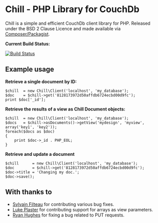 Chill - PHP Library for CouchDb
===============================

Chill is a simple and efficient CouchDb client library for PHP. Released under the BSD 2 Clause Licence and made available via [Composer/Packagist](https://packagist.org/packages/chill/chill).

**Current Build Status:**

[![Build Status](http://phpci.block8.net/build-status/image/4?branch=master)](http://phpci.block8.net/build-status/view/4?branch=master)

Example usage
-------------

**Retrieve a single document by ID:**

    $chill  = new Chill\Client('localhost', 'my_database');
    $doc    = $chill->get('8128173972d50affdb6724ecbd00d9fc');
    print $doc['_id'];


**Retrieve the results of a view as Chill Document objects:**

    $chill  = new Chill\Client('localhost', 'my_database');
    $docs   = $chill->asDocuments()->getView('mydesign', 'myview', array('key1', 'key2'));
    foreach($docs as $doc)
    {
        print $doc->_id . PHP_EOL;
    } 

**Retrieve and update a document**

    $chill      = new Chill\Client('localhost', 'my_database');
    $doc        = $chill->get('8128173972d50affdb6724ecbd00d9fc');
    $doc->title = 'Changing my doc.';
    $doc->save();

With thanks to
-------------- 
* [Sylvain Filteau](https://github.com/sylvainfilteau) for contributing various bug fixes.
* [Luke Plaster](https://github.com/notatestuser) for contributing support for arrays as view parameters.
* [Ryan Hughes](https://github.com/ryanhughes) for fixing a bug related to PUT requests.
